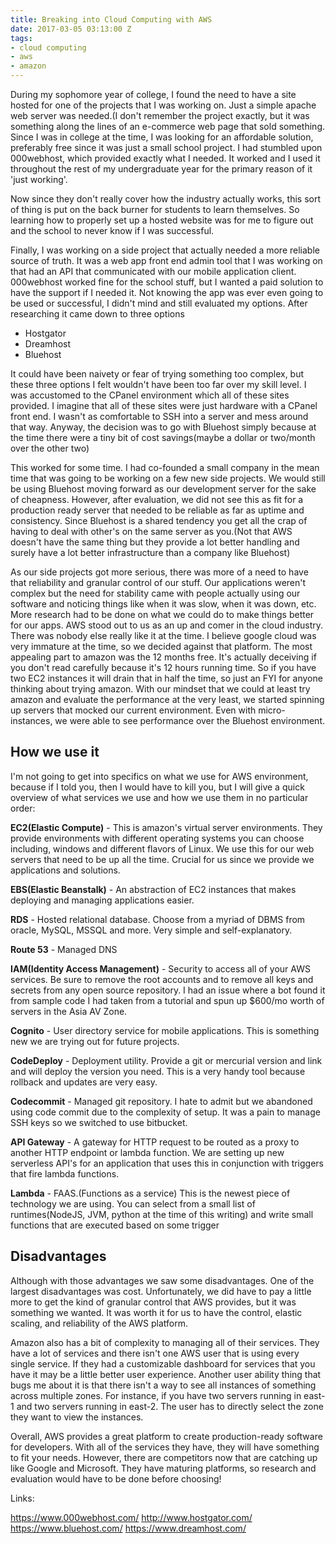 ```yaml
---
title: Breaking into Cloud Computing with AWS
date: 2017-03-05 03:13:00 Z
tags:
- cloud computing
- aws
- amazon
---
```


During my sophomore year of college, I found the need to have a site hosted for one of the projects that I was working on. Just a simple apache web server was needed.(I don't remember the project exactly, but it was something along the lines of an e-commerce web page that sold something. Since I was in college at the time, I was looking for an affordable solution, preferably free since it was just a small school project. I had stumbled upon 000webhost, which provided exactly what I needed. It worked and I used it throughout the rest of my undergraduate year for the primary reason of it 'just working'.

Now since they don't really cover how the industry actually works, this sort of thing is put on the back burner for students to learn themselves. So learning how to properly set up a hosted website was for me to figure out and the school to never know if I was successful. 

Finally, I was working on a side project that actually needed a more reliable source of truth. It was a web app front end admin tool that I was working on that had an API that communicated with our mobile application client. 000webhost worked fine for the school stuff, but I wanted a paid solution to have the support if I needed it. Not knowing the app was ever even going to be used or successful, I didn't mind and still evaluated my options. After researching it came down to three options

* Hostgator
* Dreamhost
* Bluehost

It could have been naivety or fear of trying something too complex, but these three options I felt wouldn't have been too far over my skill level.  I was accustomed to the CPanel environment which all of these sites provided. I imagine that all of these sites were just hardware with a CPanel front end.  I wasn't as comfortable to SSH into a server and mess around that way. Anyway, the decision was to go with Bluehost simply because at the time there were a tiny bit of cost savings(maybe a dollar or two/month over the other two)

This worked for some time. I had co-founded a small company in the mean time that was going to be working on a few new side projects. We would still be using Bluehost moving forward as our development server for the sake of cheapness. However, after evaluation, we did not see this as fit for a production ready server that needed to be reliable as far as uptime and consistency. Since Bluehost is a shared tendency you get all the crap of having to deal with other's on the same server as you.(Not that AWS doesn't have the same thing but they provide a lot better handling and surely have a lot better infrastructure than a company like Bluehost) 

As our side projects got more serious, there was more of a need to have that reliability and granular control of our stuff. Our applications weren't complex but the need for stability came with people actually using our software and noticing things like when it was slow, when it was down, etc. More research had to be done on what we could do to make things better for our apps.  AWS stood out to us as an up and comer in the cloud industry. There was nobody else really like it at the time. I believe google cloud was very immature at the time, so we decided against that platform. The most appealing part to amazon was the 12 months free. It's actually deceiving if you don't read carefully because it's 12 hours running time. So if you have two EC2 instances it will drain that in half the time, so just an FYI for anyone thinking about trying amazon. With our mindset that we could at least try amazon and evaluate the performance at the very least, we started spinning up servers that mocked our current environment. Even with micro-instances, we were able to see performance over the Bluehost environment.

## How we use it

I'm not going to get into specifics on what we use for AWS environment, because if I told you, then I would have to kill you, but I will give a quick overview of what services we use and how we use them in no particular order:

**EC2(Elastic Compute)** - This is amazon's virtual server environments. They provide environments with different operating systems you can choose including, windows and different flavors of Linux. We use this for our web servers that need to be up all the time. Crucial for us since we provide we applications and solutions.

**EBS(Elastic Beanstalk)** - An abstraction of EC2 instances that makes deploying and managing applications easier.

**RDS** - Hosted relational database. Choose from a myriad of DBMS from oracle, MySQL, MSSQL and more. Very simple and self-explanatory.

**Route 53** - Managed DNS

**IAM(Identity Access Management)** - Security to access all of your AWS services. Be sure to remove the root accounts and to remove all keys and secrets from any open source repository. I had an issue where a bot found it from sample code I had taken from a tutorial and spun up $600/mo worth of servers in the Asia AV Zone.

**Cognito** - User directory service for mobile applications. This is something new we are trying out for future projects.

**CodeDeploy** - Deployment utility. Provide a git or mercurial version and link and will deploy the version you need. This is a very handy tool because rollback and updates are very easy.

**Codecommit** - Managed git repository. I hate to admit but we abandoned using code commit due to the complexity of setup. It was a pain to manage SSH keys so we switched to use bitbucket.

**API Gateway** - A gateway for HTTP request to be routed as a proxy to another HTTP endpoint or lambda function. We are setting up new serverless API's for an application that uses this in conjunction with triggers that fire lambda functions.

**Lambda** - FAAS.(Functions as a service) This is the newest piece of technology we are using. You can select from a small list of runtimes(NodeJS, JVM, python at the time of this writing) and write small functions that are executed based on some trigger

## Disadvantages

Although with those advantages we saw some disadvantages. One of the largest disadvantages was cost. Unfortunately, we did have to pay a little more to get the kind of granular control that AWS provides, but it was something we wanted.  It was worth it for us to have the control, elastic scaling, and reliability of the AWS platform.

Amazon also has a bit of complexity to managing all of their services. They have a lot of services and there isn't one AWS user that is using every single service.  If they had a customizable dashboard for services that you have it may be a little better user experience. Another user ability thing that bugs me about it is that there isn't a way to see all instances of something across multiple zones. For instance, if you have two servers running in east-1 and two servers running in east-2. The user has to directly select the zone they want to view the instances. 

Overall, AWS provides a great platform to create production-ready software for developers. With all of the services they have, they will have something to fit your needs. However, there are competitors now that are catching up like Google and Microsoft. They have maturing platforms, so research and evaluation would have to be done before choosing!

Links:

https://www.000webhost.com/
http://www.hostgator.com/
https://www.bluehost.com/
https://www.dreamhost.com/